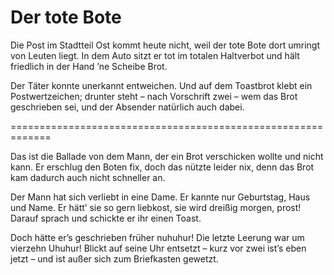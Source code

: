# Der tote Bote

Die Post
im Stadtteil Ost
kommt heute nicht,
weil der tote Bote dort umringt von Leuten liegt.
In dem Auto sitzt er tot
im totalen Haltverbot
und hält friedlich in der Hand ’ne Scheibe Brot.

Der Täter konnte unerkannt entweichen.
Und auf dem Toastbrot klebt ein Postwertzeichen;
drunter steht – nach Vorschrift zwei –
wem das Brot geschrieben sei,
und der Absender natürlich auch dabei.

=============================================================

Das ist die Ballade von dem Mann,
der ein Brot verschicken wollte und nicht kann.
Er erschlug den Boten fix,
doch das nützte leider nix,
denn das Brot kam dadurch auch nicht schneller an.

Der Mann hat sich verliebt in eine Dame.
Er kannte nur Geburtstag, Haus und Name.
Er hätt’ sie so gern liebkost,
sie wird dreißig morgen, prost!
Darauf sprach und schickte er ihr einen Toast.

Doch hätte er’s geschrieben früher nuhuhur!
Die letzte Leerung war um vierzehn Uhuhur!
Blickt auf seine Uhr entsetzt –
kurz vor zwei ist’s eben jetzt –
und ist außer sich zum Briefkasten gewetzt.
